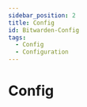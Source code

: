 ```yaml
---
sidebar_position: 2
title: Config
id: Bitwarden-Config
tags:
  - Config
  - Configuration
---
```


# Config
